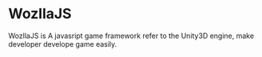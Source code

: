 WozllaJS
========

WozllaJS is A javasript game framework refer to the Unity3D engine, make developer develope game easily.
